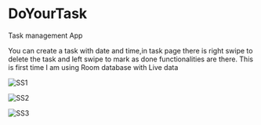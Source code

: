 # DoYourTask
Task management App

You can create a task with date and time,in task page there is right swipe to delete the task and left swipe to mark as done functionalities are there.
This is first time I am using Room database with Live data

![SS1](https://user-images.githubusercontent.com/69786552/152921228-b01bcbc6-fff6-4674-b166-3e97bc064ffb.png)

![SS2](https://user-images.githubusercontent.com/69786552/152921242-34f87d03-00cb-489d-bd97-8cabf3d82341.png)

![SS3](https://user-images.githubusercontent.com/69786552/152921253-97eba7c0-b8b0-4248-adef-e95108d52222.jpg)



